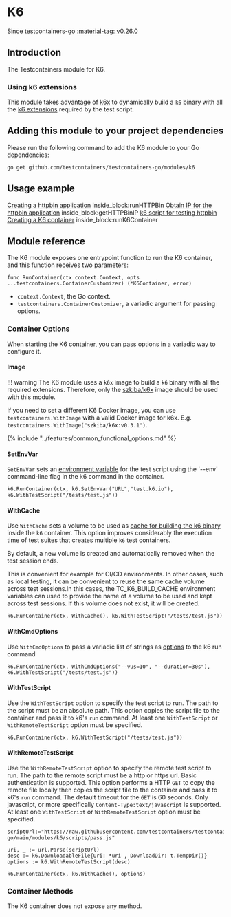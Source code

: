 # K6

Since testcontainers-go <a href="https://github.com/testcontainers/testcontainers-go/releases/tag/v0.26.0"><span class="tc-version">:material-tag: v0.26.0</span></a>

## Introduction

The Testcontainers module for K6.

### Using k6 extensions

This module takes advantage of [k6x](https://github.com/szkiba/k6x) to dynamically build a `k6` binary with all the [k6 extensions](https://k6.io/docs/extensions/get-started/explore/) required by the test script.

## Adding this module to your project dependencies

Please run the following command to add the K6 module to your Go dependencies:

```
go get github.com/testcontainers/testcontainers-go/modules/k6
```

## Usage example

<!--codeinclude-->
[Creating a httpbin application](../../modules/k6/examples_test.go) inside_block:runHTTPBin
[Obtain IP for the httpbin application](../../modules/k6/examples_test.go) inside_block:getHTTPBinIP
[k6 script for testing httpbin](../../modules/k6/scripts/httpbin.js)
[Creating a K6 container](../../modules/k6/examples_test.go) inside_block:runK6Container
<!--/codeinclude-->

## Module reference

The K6 module exposes one entrypoint function to run the K6 container, and this function receives two parameters:

```golang
func RunContainer(ctx context.Context, opts ...testcontainers.ContainerCustomizer) (*K6Container, error)
```

- `context.Context`, the Go context.
- `testcontainers.ContainerCustomizer`, a variadic argument for passing options.

### Container Options

When starting the K6 container, you can pass options in a variadic way to configure it.

#### Image

!!! warning
    The K6 module uses a `k6x` image to build a `k6` binary with all the required extensions. Therefore, only the [szkiba/k6x](https://hub.docker.com/r/szkiba/k6x) image should be used with this module.

If you need to set a different K6 Docker image, you can use `testcontainers.WithImage` with a valid Docker image
for k6x. E.g. `testcontainers.WithImage("szkiba/k6x:v0.3.1")`.

{% include "../features/common_functional_options.md" %}

#### SetEnvVar

`SetEnvVar` sets an [environment variable](https://k6.io/docs/using-k6/environment-variables/) for the test script using the '--env' command-line flag in the k6 command in the container.

```golang
k6.RunContainer(ctx, k6.SetEnvVar("URL","test.k6.io"), k6.WithTestScript("/tests/test.js"))
```

#### WithCache

Use `WithCache` sets a volume to be used as [cache for building the k6 binary](https://github.com/szkiba/k6x#cache) inside the `k6` container.
This option improves considerably the execution time of test suites that creates multiple `k6` test containers.

By default, a new volume is created and automatically removed when the test session ends.

This is convenient for example for CI/CD environments. In other cases, such as local testing, it can be convenient to reuse the same cache volume across test sessions.In this cases, the TC_K6_BUILD_CACHE environment variables can used to provide the name of a volume to be used and kept across test sessions. If this volume does not exist, it will be created.

```golang
k6.RunContainer(ctx, WithCache(), k6.WithTestScript("/tests/test.js"))
```

#### WithCmdOptions

Use `WithCmdOptions` to pass a variadic list of strings as [options](https://k6.io/docs/using-k6/k6-options/reference/) to the k6 run command

```golang
k6.RunContainer(ctx, WithCmdOptions("--vus=10", "--duration=30s"), k6.WithTestScript("/tests/test.js"))
```

#### WithTestScript

Use the `WithTestScript` option to specify the test script to run. The path to the script must be an absolute path. This option copies the script file to the container and pass it to k6's `run` command. At least one `WithTestScript` or `WithRemoteTestScript`  option must be specified.

```golang
k6.RunContainer(ctx, k6.WithTestScript("/tests/test.js"))
```

#### WithRemoteTestScript

Use the `WithRemoteTestScript` option to specify the remote test script to run. The path to the remote script must be a http or https url. Basic authentication is supported. This option performs a HTTP `GET` to copy the remote file locally then copies the script file to the container and pass it to k6's `run` command. The default timeout for the `GET` is 60 seconds. Only javascript, or more specifically `Content-Type:text/javascript` is supported.  At least one `WithTestScript` or `WithRemoteTestScript`  option must be specified.

```golang
scriptUrl:="https://raw.githubusercontent.com/testcontainers/testcontainers-go/main/modules/k6/scripts/pass.js"

uri, _ := url.Parse(scriptUrl)
desc := k6.DownloadableFile{Uri: *uri , DownloadDir: t.TempDir()}
options := k6.WithRemoteTestScript(desc)

k6.RunContainer(ctx, k6.WithCache(), options)
```

### Container Methods

The K6 container does not expose any method.
